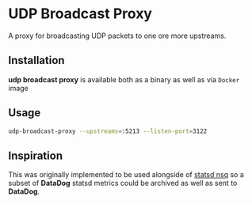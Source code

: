 # UDP Broadcast Proxy

A proxy for broadcasting UDP packets to one ore more upstreams.

## Installation

**udp broadcast proxy** is available both as a binary as well as via `Docker` image

## Usage

```bash
udp-broadcast-proxy --upstreams=:5213 --listen-port=3122
```

## Inspiration

This was originally implemented to be used alongside of [statsd nsq](https://github.com/jonmorehouse/statsd-nsq) so a subset of **DataDog** statsd metrics could be archived as well as sent to **DataDog**.
